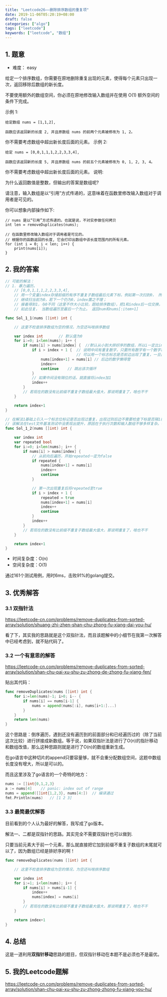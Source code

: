 ```yaml
---
title: "Leetcode26——删除排序数组的重复项"
date: 2019-11-06T05:20:19+08:00
draft: false
categories: ["algo"]
tags: ["leetcode"]
keywords: ["leetcode", "数组"]
---
```


## 1. 题意

- 难度： easy

给定一个排序数组，你需要在原地删除重复出现的元素，使得每个元素只出现一次，返回移除后数组的新长度。

不要使用额外的数组空间，你必须在原地修改输入数组并在使用 O(1) 额外空间的条件下完成。

示例 1:

    给定数组 nums = [1,1,2],

    函数应该返回新的长度 2, 并且原数组 nums 的前两个元素被修改为 1, 2。

你不需要考虑数组中超出新长度后面的元素。
示例 2:

    给定 nums = [0,0,1,1,1,2,2,3,3,4],

    函数应该返回新的长度 5, 并且原数组 nums 的前五个元素被修改为 0, 1, 2, 3, 4。

你不需要考虑数组中超出新长度后面的元素。
说明:

为什么返回数值是整数，但输出的答案是数组呢?

请注意，输入数组是以“引用”方式传递的，这意味着在函数里修改输入数组对于调用者是可见的。

你可以想象内部操作如下:

    // nums 是以“引用”方式传递的。也就是说，不对实参做任何拷贝
    int len = removeDuplicates(nums);

    // 在函数里修改输入数组对于调用者是可见的。
    // 根据你的函数返回的长度, 它会打印出数组中该长度范围内的所有元素。
    for (int i = 0; i < len; i++) {
        print(nums[i]);
    }

## 2. 我的答案

```go
// 可能的解法：
// 1. 暴力遍历。
	// [0,0,1,1,1,2,2,3,3,4],
	// 用一个变量index存储前缀的有序不重复子数组最后元素下标，例如第一次扫到0， 所以index=0,
	// 继续扫当前为0，若下一个仍为0，index置之不理；
	// 接着得到1，与0不同（这里不作大小比较，题给排序数组），把1和index后一位交换，并更新index = 1
	// 如此往复， 当数组遍历至最后一个为止。 返回num和nums[:item+1]

func Sol_1_1(nums []int) int {

	// 这里不检查排序数组为空的情况，为空还叫啥排序数组

	var index int		// 默认值为0
	for i:=0; i<len(nums); i++ {
		if nums[i] > nums[index] {	//默认从小到大排好序的数组，所以i一定比index大，除了少数情况会等于
			if i > index + 1 {  // 说明中间有重复数字，只要所有数字有一个数字被重复了，都需要这样判断。这可以是下一版本的优化点，
								// 可以用一个标志标志是否前边出现了重复，一旦出现，后边所有，必然需要这样操作
				nums[index+1] = nums[i]	// 后边的数字懒得管
				index++
				continue	// 跳出该次循环
			}
			// 如果中间没有隔位的话，就直接将index加1
			index++
		}
		// 若现在的数没有比前缀不重复子数组最大值大，那说明重复了，啥也不干
	}

	return index+1
}

// 在解法1基础上引入一个标志位标记是否出现过重复，出现过则后边不需要检查下标是否隔1以上，直接换值
// 该解法在test文件基准测试中没表现出提升，原因在于执行次数和输入数组不够多样复杂。在leetcode平台提交结果确实优于解法1
func Sol_1_2(nums []int) int {

	var index int
	var repeated bool
	for i:=0; i<len(nums); i++ {
		if nums[i] > nums[index] {
			// 从前向后遍历，开始repeated一定为false
			if repeated {
				nums[index+1] = nums[i]
				index++
				continue
			}

			// 第一次出现重复后将repeated至true
			if i > index + 1 {
				repeated = true
				nums[index+1] = nums[i]
				index++
				continue
			}
			index++
		}
		// 若现在的数没有比前缀不重复子数组最大值大，那说明重复了，啥也不干
	}

	return index+1
}
```

- 时间复杂度：O(n)
- 空间复杂度：O(1)

通过161个测试用例，用时6ms，击败91%的golang提交。

## 3. 优秀解答

### 3.1 双指针法

<https://leetcode-cn.com/problems/remove-duplicates-from-sorted-array/solution/shuang-zhi-zhen-shan-chu-zhong-fu-xiang-dai-you-hu/>

看了下，其实我的思路就是这个双指针法，而且该题解中的小细节在我第一次解答中已经考虑到，就不贴代码了。

### 3.2 一个有意思的解答

<https://leetcode-cn.com/problems/remove-duplicates-from-sorted-array/solution/shan-chu-pai-xu-shu-zu-zhong-de-zhong-fu-xiang-fen/>

贴出其代码：

```go
func removeDuplicates(nums []int) int {
	for i:=len(nums)-1; i>0; i-- {
		if nums[i] == nums[i-1] {
			nums = append(nums[:i], nums[i+1:]...)
		}
	}
	return len(nums)
}
```

这个思路是：倒序遍历，遇到还没有遍历到的前面部分和已经遍历过的（除了当前这次比较）进行拼接成新数组。等于说，如果双指针法是进行了O(n)的指针移动和数组改值，那么这种思路则就是进行了O(n)的数组重新生成。

在go语言中这种切片的append只要容量够，就不会重分配数组空间，这题中数组长度没有增大，所以是可以的。

而且这里涉及了go语言的一个奇特的地方：

```go
nums := []int{0,1,2,3}
a := nums[4]    // panic: index out of range
nums = append([]int{1,2,3}, nums[4:])  // 编译通过
fmt.Println(nums)   // [1 2 3]
```

### 3.3 最简最优解答

目前看到的个人认为最好的解答，我写成了go版本。

解法一、二都是双指针的思路。其实完全不需要双指针也可以做到.

只要当前元素大于前一个元素，那么就直接把它加到前缀不重复子数组的末尾就可以了，因为数组已经是排好序的啊！

```go
func removeDuplicates(nums []int) int {

    // 这里不检查排序数组为空的情况，为空还叫啥排序数组

	var index int
	for i:=1; i<len(nums); i++ {
		if nums[i] > nums[i-1] {
			index++
			nums[index] = nums[i]
		}
		// 若现在的数没有比前缀不重复子数组最大值大，那说明重复了，啥也不干
	}

	return index+1
}
```

## 4. 总结

这是一道利用**双指针移动**思路的题目，但双指针移动在本题不是必须也不是最优。

## 5. 我的Leetcode题解

<https://leetcode-cn.com/problems/remove-duplicates-from-sorted-array/solution/shan-chu-pai-xu-shu-zu-zhong-zhong-fu-xiang-you-hu/>